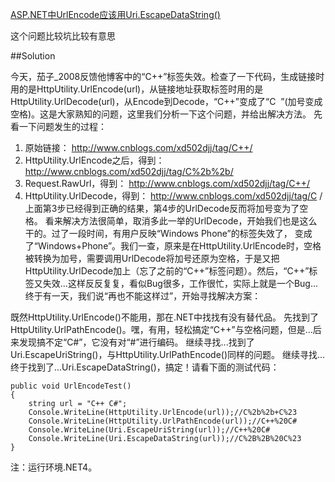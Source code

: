 ﻿[ASP.NET中UrlEncode应该用Uri.EscapeDataString() ](http://www.cnblogs.com/dudu/archive/2011/02/25/asp_net_UrlEncode.html)

这个问题比较坑比较有意思

##Solution

今天，茄子_2008反馈他博客中的“C++”标签失效。检查了一下代码，生成链接时用的是HttpUtility.UrlEncode(url)，从链接地址获取标签时用的是
HttpUtility.UrlDecode(url)，从Encode到Decode，“C++”变成了“C  ”(加号变成空格)。这是大家熟知的问题，这里我们分析一下这个问题，并给出解决方法。
先看一下问题发生的过程：
1. 原始链接：
http://www.cnblogs.com/xd502djj/tag/C++/
2. HttpUtility.UrlEncode之后，得到：
http://www.cnblogs.com/xd502djj/tag/C%2b%2b/
3. Request.RawUrl，得到： 
http://www.cnblogs.com/xd502djj/tag/C++/
4. HttpUtility.UrlDecode，得到：
http://www.cnblogs.com/xd502djj/tag/C  /
上面第3步已经得到正确的结果，第4步的UrlDecode反而将加号变为了空格。
看来解决方法很简单，取消多此一举的UrlDecode，开始我们也是这么干的。过了一段时间，有用户反映“Windows Phone”的标签失效了，
变成了“Windows+Phone”。我们一查，原来是在HttpUtility.UrlEncode时，空格被转换为加号，需要调用UrlDecode将加号还原为空格，于是又把
HttpUtility.UrlDecode加上（忘了之前的“C++”标签问题）。然后，“C++”标签又失效...这样反反复复，看似Bug很多，工作很忙，实际上就是一个Bug...
终于有一天，我们说“再也不能这样过”，开始寻找解决方案：

既然HttpUtility.UrlEncode()不能用，那在.NET中找找有没有替代品。
先找到了HttpUtility.UrlPathEncode()。嘿，有用，轻松搞定“C++”与空格问题，但是...后来发现搞不定“C#”，它没有对“#”进行编码。
继续寻找...找到了Uri.EscapeUriString()，与HttpUtility.UrlPathEncode()同样的问题。
继续寻找...终于找到了...Uri.EscapeDataString()，搞定！请看下面的测试代码：

```
public void UrlEncodeTest()
{
    string url = "C++ C#";
    Console.WriteLine(HttpUtility.UrlEncode(url));//C%2b%2b+C%23
    Console.WriteLine(HttpUtility.UrlPathEncode(url));//C++%20C#
    Console.WriteLine(Uri.EscapeUriString(url));//C++%20C#
    Console.WriteLine(Uri.EscapeDataString(url));//C%2B%2B%20C%23
}
```

注：运行环境.NET4。